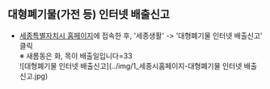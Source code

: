## 대형폐기물(가전 등) 인터넷 배출신고  
- [세종특별자치시 홈페이지]()에 접속한 후, '세종생활' -> '대형폐기물 인터넷 배출신고' 클릭  
  ※ 새롬동은 화, 목이 배출일입니다=33  
![대형폐기물 인터넷 배출신고](../img/1_세종시홈페이지-대형폐기물 인터넷 배출신고.jpg)  

